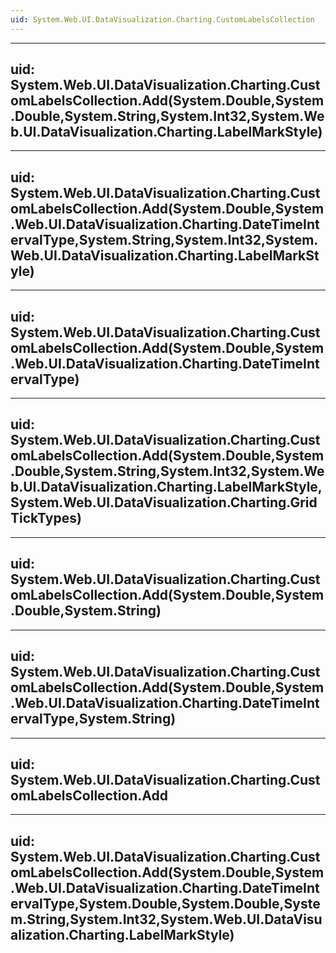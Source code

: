 ```yaml
---
uid: System.Web.UI.DataVisualization.Charting.CustomLabelsCollection
---
```


---
uid: System.Web.UI.DataVisualization.Charting.CustomLabelsCollection.Add(System.Double,System.Double,System.String,System.Int32,System.Web.UI.DataVisualization.Charting.LabelMarkStyle)
---

---
uid: System.Web.UI.DataVisualization.Charting.CustomLabelsCollection.Add(System.Double,System.Web.UI.DataVisualization.Charting.DateTimeIntervalType,System.String,System.Int32,System.Web.UI.DataVisualization.Charting.LabelMarkStyle)
---

---
uid: System.Web.UI.DataVisualization.Charting.CustomLabelsCollection.Add(System.Double,System.Web.UI.DataVisualization.Charting.DateTimeIntervalType)
---

---
uid: System.Web.UI.DataVisualization.Charting.CustomLabelsCollection.Add(System.Double,System.Double,System.String,System.Int32,System.Web.UI.DataVisualization.Charting.LabelMarkStyle,System.Web.UI.DataVisualization.Charting.GridTickTypes)
---

---
uid: System.Web.UI.DataVisualization.Charting.CustomLabelsCollection.Add(System.Double,System.Double,System.String)
---

---
uid: System.Web.UI.DataVisualization.Charting.CustomLabelsCollection.Add(System.Double,System.Web.UI.DataVisualization.Charting.DateTimeIntervalType,System.String)
---

---
uid: System.Web.UI.DataVisualization.Charting.CustomLabelsCollection.Add
---

---
uid: System.Web.UI.DataVisualization.Charting.CustomLabelsCollection.Add(System.Double,System.Web.UI.DataVisualization.Charting.DateTimeIntervalType,System.Double,System.Double,System.String,System.Int32,System.Web.UI.DataVisualization.Charting.LabelMarkStyle)
---
